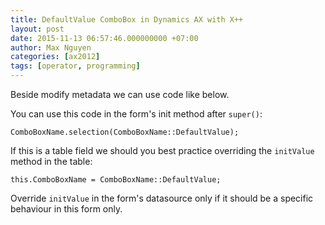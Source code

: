 ```yaml
---
title: DefaultValue ComboBox in Dynamics AX with X++
layout: post
date: 2015-11-13 06:57:46.000000000 +07:00
author: Max Nguyen
categories: [ax2012]
tags: [operator, programming]
---
```


Beside modify metadata we can use code like below.

You can use this code in the form's init method after `super()`:

`ComboBoxName.selection(ComboBoxName::DefaultValue);`


If this is a table field we should you best practice overriding the `initValue` method in the table:

`this.ComboBoxName = ComboBoxName::DefaultValue;`


Override `initValue` in the form's datasource only if it should be a specific behaviour in this form only.
